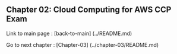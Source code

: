 ## Chapter 02: Cloud Computing for AWS CCP Exam   

Link to main page : [back-to-main] (../README.md)






Go to next chapter : [Chapter-03] (../chapter-03/README.md)